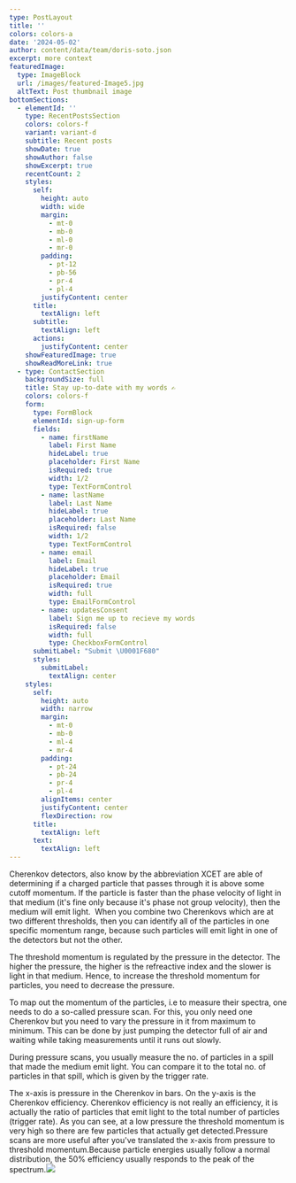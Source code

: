 ```yaml
---
type: PostLayout
title: ''
colors: colors-a
date: '2024-05-02'
author: content/data/team/doris-soto.json
excerpt: more context
featuredImage:
  type: ImageBlock
  url: /images/featured-Image5.jpg
  altText: Post thumbnail image
bottomSections:
  - elementId: ''
    type: RecentPostsSection
    colors: colors-f
    variant: variant-d
    subtitle: Recent posts
    showDate: true
    showAuthor: false
    showExcerpt: true
    recentCount: 2
    styles:
      self:
        height: auto
        width: wide
        margin:
          - mt-0
          - mb-0
          - ml-0
          - mr-0
        padding:
          - pt-12
          - pb-56
          - pr-4
          - pl-4
        justifyContent: center
      title:
        textAlign: left
      subtitle:
        textAlign: left
      actions:
        justifyContent: center
    showFeaturedImage: true
    showReadMoreLink: true
  - type: ContactSection
    backgroundSize: full
    title: Stay up-to-date with my words ✍️
    colors: colors-f
    form:
      type: FormBlock
      elementId: sign-up-form
      fields:
        - name: firstName
          label: First Name
          hideLabel: true
          placeholder: First Name
          isRequired: true
          width: 1/2
          type: TextFormControl
        - name: lastName
          label: Last Name
          hideLabel: true
          placeholder: Last Name
          isRequired: false
          width: 1/2
          type: TextFormControl
        - name: email
          label: Email
          hideLabel: true
          placeholder: Email
          isRequired: true
          width: full
          type: EmailFormControl
        - name: updatesConsent
          label: Sign me up to recieve my words
          isRequired: false
          width: full
          type: CheckboxFormControl
      submitLabel: "Submit \U0001F680"
      styles:
        submitLabel:
          textAlign: center
    styles:
      self:
        height: auto
        width: narrow
        margin:
          - mt-0
          - mb-0
          - ml-4
          - mr-4
        padding:
          - pt-24
          - pb-24
          - pr-4
          - pl-4
        alignItems: center
        justifyContent: center
        flexDirection: row
      title:
        textAlign: left
      text:
        textAlign: left
---
```

Cherenkov detectors, also know by the abbreviation XCET are able of determining if a charged particle that passes through it is above some cutoff momentum. If the particle is faster than the phase velocity of light in that medium (it's fine only because it's phase not group velocity), then the medium will emit light.  When you combine two Cherenkovs which are at two different thresholds, then you can identify all of the particles in one specific momentum range, because such particles will emit light in one of the detectors but not the other. 

The threshold momentum is regulated by the pressure in the detector. The higher the pressure, the higher is the refreactive index and the slower is light in that medium. Hence, to increase the threshold momentum for particles, you need to decrease the pressure. 

To map out the momentum of the particles, i.e to measure their spectra, one needs to do a so-called pressure scan. For this, you only need one Cherenkov but you need to vary the pressure in it from maximum to minimum. This can be done by just pumping the detector full of air and waiting while taking measurements until it runs out slowly.

During pressure scans, you usually measure the no. of particles in a spill that made the medium emit light. You can compare it to the total no. of particles in that spill, which is given by the trigger rate.

The x-axis is pressure in the Cherenkov in bars. On the y-axis is the Cherenkov efficiency. Cherenkov efficiency is not really an efficiency, it is actually the ratio of particles that emit light to the total number of particles (trigger rate). As you can see, at a low pressure the threshold momentum is very high so there are few particles that actually get detected.Pressure scans are more useful after you've translated the x-axis from pressure to threshold momentum.Because particle energies usually follow a normal distribution, the 50% efficiency usually responds to the peak of the spectrum.![](/images/cher2.png)
